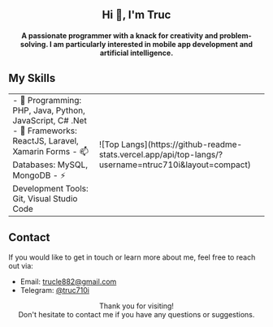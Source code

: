 <!--
**ntruc710i/ntruc710i** is a ✨ _special_ ✨ repository because its `README.md` (this file) appears on your GitHub profile.

Here are some ideas to get you started:

- 🔭 I’m currently working on ...
- 🌱 I’m currently learning ...
- 👯 I’m looking to collaborate on ...
- 🤔 I’m looking for help with ...
- 💬 Ask me about ...
- 📫 How to reach me: ...
- 😄 Pronouns: ...
- ⚡ Fun fact: ...
-->
<!-- Banner -->
<!-- Introduction -->
<h2 align="center">Hi 👋, I'm Truc</h2>
<h4 align="center">A passionate programmer with a knack for creativity and problem-solving. I am particularly interested in mobile app development and artificial intelligence.</h4>

<!-- Skills -->
## My Skills

<table>
  <tbody>
    <tr>
      <td>  
            - 🌱 Programming:  PHP, Java, Python, JavaScript, C# .Net
            - 👯 Frameworks: ReactJS, Laravel, Xamarin Forms 
            - 📫 Databases: MySQL, MongoDB
            - ⚡ Development Tools: Git, Visual Studio Code
      </td>
      <td> 
              ![Top Langs](https://github-readme-stats.vercel.app/api/top-langs/?username=ntruc710i&layout=compact)
      </td>
    </tr>
  </tbody>
</table>


   
<!-- Contact -->
## Contact

If you would like to get in touch or learn more about me, feel free to reach out via:

- Email: trucle882@gmail.com
- Telegram: [@truc710i](https://t.me/truc710i)
<!-- Footer -->
<p align="center">
    Thank you for visiting!
    <br>
    Don't hesitate to contact me if you have any questions or suggestions.
</p>

